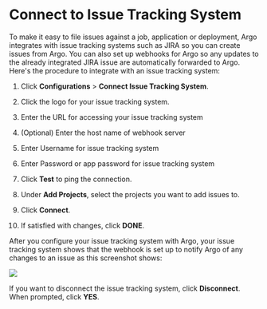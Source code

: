 # Connect to Issue Tracking System

To make it easy to file issues against a job, application or deployment, Argo integrates with issue tracking systems such as JIRA so you can create issues from Argo. You can also set up webhooks for Argo so any updates to the already integrated JIRA issue are automatically forwarded to Argo. Here's the procedure to integrate with an issue tracking system:

1.  Click **Configurations** > **Connect Issue Tracking System**.

2.  Click the logo for your issue tracking system.
3.  Enter the URL for accessing your issue tracking system
4.  (Optional) Enter the host name of webhook server
5.  Enter Username for issue tracking system
6.  Enter Password or app password for issue tracking system
7.  Click **Test** to ping the connection.
8.  Under **Add Projects**, select the projects you want to add issues to.
9.  Click **Connect**.

10.  If satisfied with changes, click **DONE**.

After you configure your issue tracking system with Argo, your issue tracking system shows that the webhook is set up to notify Argo of any changes to an issue as this screenshot shows:

![](../../../images/issue_tracker_jira_admin_webhook_status_1030x436.png)

If you want to disconnect the issue tracking system, click **Disconnect**. When prompted, click **YES**.
